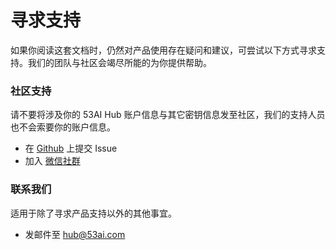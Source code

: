 # 寻求支持

如果你阅读这套文档时，仍然对产品使用存在疑问和建议，可尝试以下方式寻求支持。我们的团队与社区会竭尽所能的为你提供帮助。

### 社区支持

请不要将涉及你的 53AI Hub 账户信息与其它密钥信息发至社区，我们的支持人员也不会索要你的账户信息。

* 在 [Github](https://github.com/53ai/53aihub) 上提交 Issue
* 加入 [微信社群](https://discord.gg/8)

### 联系我们

适用于除了寻求产品支持以外的其他事宜。

* 发邮件至 [hub@53ai.com](mailto:hub@53ai.com)

